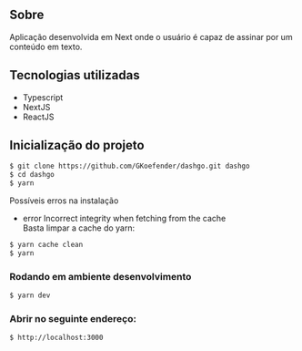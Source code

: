 ## Sobre

Aplicação desenvolvida em Next onde o usuário é capaz de assinar por um conteúdo em texto.

##  Tecnologias utilizadas

  -  Typescript
  -  NextJS
  -  ReactJS

## Inicialização do projeto

```bash
$ git clone https://github.com/GKoefender/dashgo.git dashgo
$ cd dashgo
$ yarn
```
Possíveis erros na instalação
- error Incorrect integrity when fetching from the cache\
Basta limpar a cache do yarn:
```bash
$ yarn cache clean
$ yarn 
```

### Rodando em ambiente desenvolvimento

```bash
$ yarn dev
```

### Abrir no seguinte endereço:
```bash
$ http://localhost:3000
```


